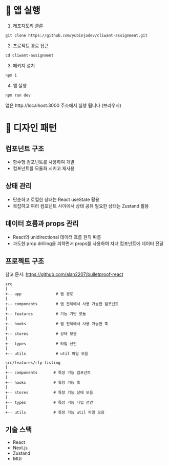 # 🏃 앱 실행

1. 레포지토리 클론

```
git clone https://github.com/yubinjodev/cliwant-assignment.git
```

2. 프로젝트 경로 접근

```
cd cliwant-assignment
```

3. 패키지 설치

```
npm i
```

4. 앱 실행

```
npm run dev
```

앱은 http://localhost:3000 주소에서 실행 됩니다 (브라우저)

# 🎨 디자인 패턴

## 컴포넌트 구조

- 함수형 컴포넌트를 사용하여 개발
- 컴포넌트를 모듈화 시키고 재사용

## 상태 관리

- 단순하고 로컬한 상태는 React useState 활용
- 복잡하고 여러 컴포넌트 사이에서 상태 공유 필요한 상태는 Zustand 활용

## 데이터 흐름과 props 관리

- React의 unidirectional 데이터 흐름 원칙 따름
- 과도한 prop drilling을 피하면서 props를 사용하여 자녀 컴포넌트에 데이터 전달

## 프로젝트 구조

참고 문서: https://github.com/alan2207/bulletproof-react

```
src
|
+-- app               # 앱 경로
|
+-- components        # 앱 전체에서 사용 가능한 컴포넌트
|
+-- features          # 기능 기반 모듈
|
+-- hooks             # 앱 전체에서 사용 가능한 훅
|
+-- stores            # 상태 모음
|
+-- types             # 타입 선언
|
+-- utils             # util 파일 모음
```

```
src/features/rfp-listing
|
+-- components       # 특정 기능 컴포넌트
|
+-- hooks            # 특정 기능 훅
|
+-- stores           # 특정 기능 상태 모음
|
+-- types            # 특정 기능 타입 선언
|
+-- utils            # 특정 기능 util 파일 모음
```

## 기술 스택

- React
- Next.js
- Zustand
- MUI
